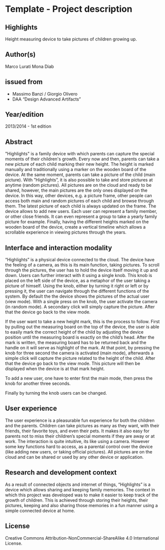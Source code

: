 Template - Project description
================

Highlights
--------
Height measuring device to take pictures of children growing up.


Author(s)
--------
Marco Lurati
Mona Diab

issued from
--------
- Massimo Banzi / Giorgio Olivero
- DAA “Design Advanced Artifacts” 

Year/edition
--------
2013/2014 - 1st edition

Abstract
--------

"Highlights" is a family device with which parents can capture the special moments of their children's growth. Every now and then, parents can take a new picture of each child marking their new height. The height is marked manually and traditionally using a marker on the wooden board of the device. At the same moment, parents can take a picture of the child (main picture). With ”Highlights”, it is also possible to take and store pictures at anytime (random pictures). All pictures are on the cloud and ready to be shared, however, the main pictures are the only ones displayed on the device. In this way, other devices, e.g. a picture frame, other people can access both main and random pictures of each child and browse through them. The latest picture of each child is always updated on the frame. The device allows to add new users. Each user can represent a family member, or other close friends. It can even represent a group to take a yearly family picture for example. Finally, having the different heights marked on the wooden board of the device, create a vertical timeline which allows a scrollable experience in viewing pictures through the years. 


Interface and interaction modality
--------


“Highlights” is a physical device connected to the cloud. The device have the feeling of a camera, as this is its main function, taking pictures. To scroll through the pictures, the user has to hold the device itself moving it up and down. Users can further interact with it using a single knob. This knob is placed on the left side of the device, as a metaphor of the user taking a picture of himself. Using the knob, either by turning it right or left or by pressing it, the user can navigate through the different functions of the system. By default the the device shows the pictures of the actual user (view mode). With a single press on the knob, the user activate the camera (in random mode). A secondary click will simply capture the picture. After that the device go back to the view mode.

If the user want to take a new height mark, this is the process to follow. First by pulling out the measuring board on the top of the device, the user is able to easily mark the correct height of the child by adjusting the device position until the measuring board is exactly on the child’s head. After the mark is written, the measuring board has to be returned back and the handle on it will serve as highlight of the mark.
At that point, by pressing the knob for three second the camera is activated (main mode), afterwards a simple click will capture the picture related to the height of the child. After that the device go back to the view mode.
This picture will then be displayed when the device is at that mark height.

To add a new user, one have to enter first the main mode, then press the knob for another three seconds.

Finally by turning the knob users can be changed.


User experience
--------

The user experience is a pleasurable fun experience for both the children and the parents. Children can take pictures as many as they want, with their friends, their favorite toys, and even their pets. It makes it also easy for parents not to miss their children’s special moments if they are away or at work. The interaction is quite intuitive, its like using a camera. However some key functions hard to access, as a parental control over the device (like adding new users, or taking official pictures). All pictures are on the cloud and can be shared or used by any other device or application.


Research and development context
--------

As a result of connected objects and internet of things, “Highlights” is a device which allows sharing and keeping family memories. The context in which this project was developed was to make it easier to keep track of the growth of children. This is achieved through storing their heights, their pictures, keeping and also sharing those memories in a fun manner using a simple connected device at home.


License
--------
Creative Commons Attribution-NonCommercial-ShareAlike 4.0 International License.